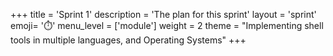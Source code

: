 +++
title = 'Sprint 1'
description = 'The plan for this sprint'
layout = 'sprint'
emoji= '⏱️'
menu_level = ['module']
weight = 2
theme = "Implementing shell tools in multiple languages, and Operating Systems"
+++
